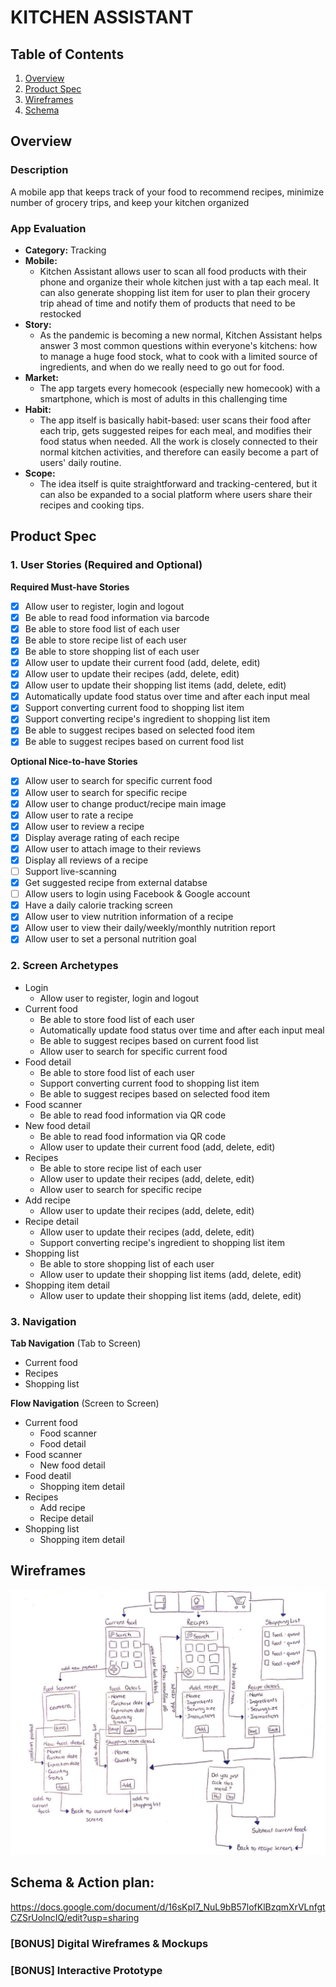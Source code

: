 # KITCHEN ASSISTANT

## Table of Contents
1. [Overview](#Overview)
1. [Product Spec](#Product-Spec)
1. [Wireframes](#Wireframes)
2. [Schema](#Schema)

## Overview
### Description
A mobile app that keeps track of your food to recommend recipes, minimize number of grocery trips, and keep your kitchen organized  

### App Evaluation

- **Category:** Tracking
- **Mobile:** 
    * Kitchen Assistant allows user to scan all food products with their phone and organize their whole kitchen just with a tap each meal. It can also generate shopping list item for user to plan their grocery trip ahead of time and notify them of products that need to be restocked
- **Story:** 
    * As the pandemic is becoming a new normal, Kitchen Assistant helps answer 3 most common questions within everyone's kitchens: how to manage a huge food stock, what to cook with a limited source of ingredients, and when do we really need to go out for food. 
- **Market:**
    * The app targets every homecook (especially new homecook) with a smartphone, which is most of adults in this challenging time
- **Habit:** 
    * The app itself is basically habit-based: user scans their food after each trip, gets suggested reipes for each meal, and modifies their food status when needed. All the work is closely connected to their normal kitchen activities, and therefore can easily become a part of users' daily routine.
- **Scope:** 
    * The idea itself is quite straightforward and tracking-centered, but it can also be expanded to a social platform where users share their recipes and cooking tips.

## Product Spec

### 1. User Stories (Required and Optional)

**Required Must-have Stories**

* [x] Allow user to register, login and logout
* [x] Be able to read food information via barcode
* [x] Be able to store food list of each user
* [x] Be able to store recipe list of each user
* [x] Be able to store shopping list of each user
* [x] Allow user to update their current food (add, delete, edit)
* [x] Allow user to update their recipes (add, delete, edit)
* [x] Allow user to update their shopping list items (add, delete, edit)
* [x] Automatically update food status over time and after each input meal
* [x] Support converting current food to shopping list item 
* [x] Support converting recipe's ingredient to shopping list item
* [x] Be able to suggest recipes based on selected food item
* [x] Be able to suggest recipes based on current food list

**Optional Nice-to-have Stories**

* [x] Allow user to search for specific current food
* [x] Allow user to search for specific recipe
* [x] Allow user to change product/recipe main image
* [x] Allow user to rate a recipe
* [x] Allow user to review a recipe
* [x] Display average rating of each recipe
* [x] Allow user to attach image to their reviews
* [x] Display all reviews of a recipe
* [ ] Support live-scanning
* [x] Get suggested recipe from external databse
* [ ] Allow users to login using Facebook & Google account
* [x] Have a daily calorie tracking screen
* [x] Allow user to view nutrition information of a recipe
* [x] Allow user to view their daily/weekly/monthly nutrition report
* [x] Allow user to set a personal nutrition goal

### 2. Screen Archetypes

* Login
    * Allow user to register, login and logout
* Current food
    * Be able to store food list of each user
    * Automatically update food status over time and after each input meal
    * Be able to suggest recipes based on current food list
    * Allow user to search for specific current food
* Food detail
    * Be able to store food list of each user
    * Support converting current food to shopping list item
    * Be able to suggest recipes based on selected food item 
* Food scanner
    * Be able to read food information via QR code
* New food detail
    * Be able to read food information via QR code
    * Allow user to update their current food (add, delete, edit)
* Recipes
    * Be able to store recipe list of each user
    * Allow user to update their recipes (add, delete, edit)
    * Allow user to search for specific recipe
* Add recipe
    * Allow user to update their recipes (add, delete, edit)
* Recipe detail
    * Allow user to update their recipes (add, delete, edit)
    * Support converting recipe's ingredient to shopping list item
* Shopping list
    * Be able to store shopping list of each user
    * Allow user to update their shopping list items (add, delete, edit)
* Shopping item detail
    * Allow user to update their shopping list items (add, delete, edit)

### 3. Navigation

**Tab Navigation** (Tab to Screen)

* Current food
* Recipes
* Shopping list

**Flow Navigation** (Screen to Screen)

* Current food
   * Food scanner
   * Food detail
* Food scanner
    * New food detail
* Food deatil
    * Shopping item detail
* Recipes
    * Add recipe
    * Recipe detail
* Shopping list
    * Shopping item detail

## Wireframes
<img src="https://github.com/truonghh99/Kitchen-Assistant/blob/master/Wireframes%202.png" width=600>

## Schema & Action plan: 

https://docs.google.com/document/d/16sKpI7_NuL9bB57lofKlBzqmXrVLnfgtCZSrUolncIQ/edit?usp=sharing

### [BONUS] Digital Wireframes & Mockups

### [BONUS] Interactive Prototype
